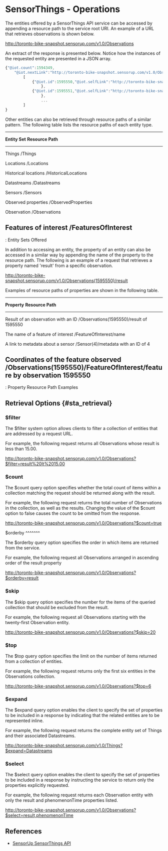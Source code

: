 # SensorThings - Operations

The entities offered by a SensorThings API service can be accessed by
appending a resource path to the service root URI. An example of a URL
that retrieves observations is shown below.

<http://toronto-bike-snapshot.sensorup.com/v1.0/Observations>

An extract of the response is presented below. Notice how the instances
of the requested entity are presented in a JSON array.

``` javascript
{"@iot.count":1594349,
    "@iot.nextLink":"http://toronto-bike-snapshot.sensorup.com/v1.0/Observations?$top=100&$skip=100","value":
        [
            {"@iot.id":1595550,"@iot.selfLink":"http://toronto-bike-snapshot.sensorup.com/v1.0/Observations(1595550)","phenomenonTime":"2017-02-16T21:55:12.841Z","result":"7","resultTime":null,"Datastream@iot.navigationLink":"http://toronto-bike-snapshot.sensorup.com/v1.0/Observations(1595550)/Datastream","FeatureOfInterest@iot.navigationLink":"http://toronto-bike-snapshot.sensorup.com/v1.0/Observations(1595550)/FeatureOfInterest"
                },
            {"@iot.id":1595551,"@iot.selfLink":"http://toronto-bike-snapshot.sensorup.com/v1.0/Observations(1595551)","phenomenonTime":"2017-02-16T21:55:12.841Z","result":"4","resultTime":null,"Datastream@iot.navigationLink":"http://toronto-bike-snapshot.sensorup.com/v1.0/Observations(1595551)/Datastream","FeatureOfInterest@iot.navigationLink":"http://toronto-bike-snapshot.sensorup.com/v1.0/Observations(1595551)/FeatureOfInterest"
                },
                ...
        ]
}
```

Other entities can also be retrieved through resource paths of a similar
pattern. The following table lists the resource paths of each entity
type.

  -----------------------------------------------------------------------
  **Entity Set**                 **Resource Path**
  ------------------------------ ----------------------------------------
  Things                         /Things

  Locations                      /Locations

  Historical locations           /HistoricalLocations

  Datastreams                    /Datastreams

  Sensors                        /Sensors

  Observed properties            /ObservedProperties

  Observation                    /Observations

  Features of interest           /FeaturesOfInterest
  -----------------------------------------------------------------------

  : Entity Sets Offered

In addition to accessing an entity, the property of an entity can also
be accessed in a similar way by appending the name of the property to
the resource path. The following is an example of a request that
retrieves a property named \'result\' from a specific observation.

<http://toronto-bike-snapshot.sensorup.com/v1.0/Observations(1595550)/result>

Examples of resource paths of properties are shown in the following
table.

  --------------------------------------------------------------------------------------
  **Property**                        **Resource Path**
  ----------------------------------- --------------------------------------------------
  Result of an observation with an ID /Observations(1595550)/result
  of 1595550                          

  The name of a feature of interest   /FeatureOfInterest/name

  A link to metadata about a sensor   /Sensor(4)/metadata
  with an ID of 4                     

  Coordinates of the feature observed /Observations(1595550)/FeatureOfInterest/feature
  by observation 1595550              
  --------------------------------------------------------------------------------------

  : Property Resource Path Examples

## Retrieval Options {#sta_retrieval}

### \$filter

The \$filter system option allows clients to filter a collection of
entities that are addressed by a request URL.

For example, the following request returns all Observations whose result
is less than 15.00.

<http://toronto-bike-snapshot.sensorup.com/v1.0/Observations?$filter=result%20lt%2015.00>

### \$count

The \$count query option specifies whether the total count of items
within a collection matching the request should be returned along with
the result.

For example, the following request returns the total number of
Observations in the collection, as well as the results. Changing the
value of the \$count option to false causes the count to be omitted from
the response.

<http://toronto-bike-snapshot.sensorup.com/v1.0/Observations?$count=true>

\$orderby \^\^\^\^\^\^\^

The \$orderby query option specifies the order in which items are
returned from the service.

For example, the following request all Observations arranged in
ascending order of the result property

<http://toronto-bike-snapshot.sensorup.com/v1.0/Observations?$orderby=result>

### \$skip

The \$skip query option specifies the number for the items of the
queried collection that should be excluded from the result.

For example, the following request all Observations starting with the
twenty-first Observation entity.

<http://toronto-bike-snapshot.sensorup.com/v1.0/Observations?$skip=20>

### \$top

The \$top query option specifies the limit on the number of items
returned from a collection of entities.

For example, the following request returns only the first six entities
in the Observations collection.

<http://toronto-bike-snapshot.sensorup.com/v1.0/Observations?$top=6>

### \$expand

The \$expand query option enables the client to specify the set of
properties to be included in a response by indicating that the related
entities are to be represented inline.

For example, the following request returns the complete entity set of
Things and their associated Datastreams.

<http://toronto-bike-snapshot.sensorup.com/v1.0/Things?$expand=Datastreams>

### \$select

The \$select query option enables the client to specify the set of
properties to be included in a response by instructing the service to
return only the properties explicitly requested.

For example, the following request returns each Observation entity with
only the result and phenomenonTime properties listed.

<http://toronto-bike-snapshot.sensorup.com/v1.0/Observations?$select=result,phenomenonTime>

## References

-   [SensorUp SensorThings API](https://www.sensorup.com/)
